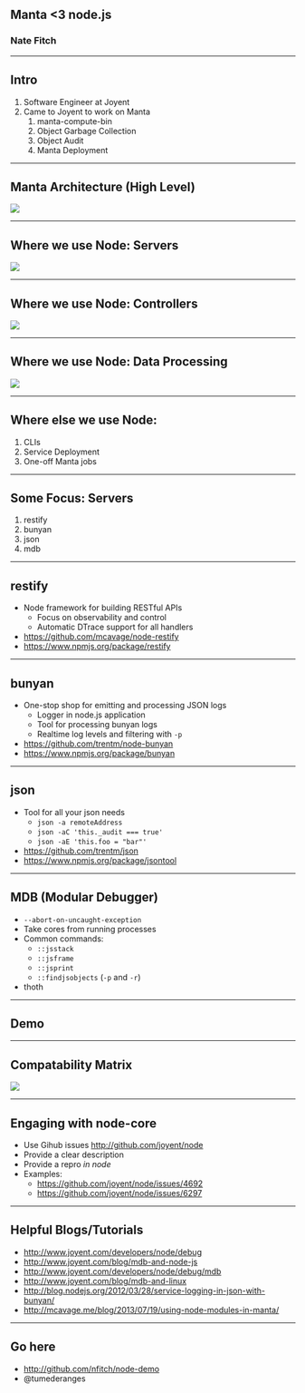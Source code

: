 ## Manta <3 node.js
### Nate Fitch

---
## Intro

1. Software Engineer at Joyent
1. Came to Joyent to work on Manta
    1. manta-compute-bin
    1. Object Garbage Collection
    1. Object Audit
    1. Manta Deployment

---
## Manta Architecture (High Level)

<img src="images/manta_hl_arch.png"/>

---
## Where we use Node: Servers

<img src="images/manta_servers.png"/>

---
## Where we use Node: Controllers

<img src="images/manta_controllers.png"/>

---
## Where we use Node: Data Processing

<img src="images/manta_data_processing.png"/>

---
## Where else we use Node:

1. CLIs
1. Service Deployment
1. One-off Manta jobs

---
## Some Focus: Servers

1. restify
1. bunyan
1. json
1. mdb

---
## restify

- Node framework for building RESTful APIs
    - Focus on observability and control
    - Automatic DTrace support for all handlers
- https://github.com/mcavage/node-restify
- https://www.npmjs.org/package/restify

---
## bunyan
- One-stop shop for emitting and processing JSON logs
    - Logger in node.js application
    - Tool for processing bunyan logs
    - Realtime log levels and filtering with `-p`
- https://github.com/trentm/node-bunyan
- https://www.npmjs.org/package/bunyan

---
## json
- Tool for all your json needs
    - `json -a remoteAddress`
    - `json -aC 'this._audit === true'`
    - `json -aE 'this.foo = "bar"'`
- https://github.com/trentm/json
- https://www.npmjs.org/package/jsontool

---
## MDB (Modular Debugger)
- `--abort-on-uncaught-exception`
- Take cores from running processes
- Common commands:
    - `::jsstack`
    - `::jsframe`
    - `::jsprint`
    - `::findjsobjects` (`-p` and `-r`)
- thoth

---
## Demo


---
## Compatability Matrix

<img src="images/compatability_matrix.png"/>

---
## Engaging with node-core
- Use Gihub issues http://github.com/joyent/node
- Provide a clear description
- Provide a repro *in node*
- Examples:
    - https://github.com/joyent/node/issues/4692
    - https://github.com/joyent/node/issues/6297

---
## Helpful Blogs/Tutorials

- http://www.joyent.com/developers/node/debug
- http://www.joyent.com/blog/mdb-and-node-js
- http://www.joyent.com/developers/node/debug/mdb
- http://www.joyent.com/blog/mdb-and-linux
- http://blog.nodejs.org/2012/03/28/service-logging-in-json-with-bunyan/
- http://mcavage.me/blog/2013/07/19/using-node-modules-in-manta/

---
## Go here
- http://github.com/nfitch/node-demo
- @tumederanges
